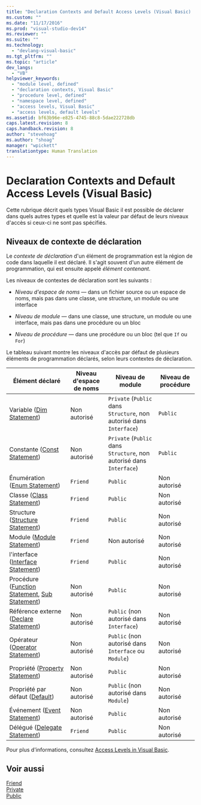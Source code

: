 ```yaml
---
title: "Declaration Contexts and Default Access Levels (Visual Basic) | Microsoft Docs"
ms.custom: ""
ms.date: "11/17/2016"
ms.prod: "visual-studio-dev14"
ms.reviewer: ""
ms.suite: ""
ms.technology: 
  - "devlang-visual-basic"
ms.tgt_pltfrm: ""
ms.topic: "article"
dev_langs: 
  - "VB"
helpviewer_keywords: 
  - "module level, defined"
  - "declaration contexts, Visual Basic"
  - "procedure level, defined"
  - "namespace level, defined"
  - "access levels, Visual Basic"
  - "access levels, default levels"
ms.assetid: bf63b96e-e825-4745-88c8-5dae222728db
caps.latest.revision: 8
caps.handback.revision: 8
author: "stevehoag"
ms.author: "shoag"
manager: "wpickett"
translationtype: Human Translation
---
```

# Declaration Contexts and Default Access Levels (Visual Basic)
Cette rubrique décrit quels types Visual Basic il est possible de déclarer dans quels autres types et quelle est la valeur par défaut de leurs niveaux d'accès si ceux\-ci ne sont pas spécifiés.  
  
## Niveaux de contexte de déclaration  
 Le *contexte de déclaration* d'un élément de programmation est la région de code dans laquelle il est déclaré.  Il s'agit souvent d'un autre élément de programmation, qui est ensuite appelé *élément contenant*.  
  
 Les niveaux de contextes de déclaration sont les suivants :  
  
-   *Niveau d'espace de noms* — dans un fichier source ou un espace de noms, mais pas dans une classe, une structure, un module ou une interface  
  
-   *Niveau de module* — dans une classe, une structure, un module ou une interface, mais pas dans une procédure ou un bloc  
  
-   *Niveau de procédure* — dans une procédure ou un bloc \(tel que `If` ou `For`\)  
  
 Le tableau suivant montre les niveaux d'accès par défaut de plusieurs éléments de programmation déclarés, selon leurs contextes de déclaration.  
  
|Élément déclaré|Niveau d'espace de noms|Niveau de module|Niveau de procédure|  
|---------------------|-----------------------------|----------------------|-------------------------|  
|Variable \([Dim Statement](../../../visual-basic/language-reference/statements/dim-statement.md)\)|Non autorisé|`Private` \(`Public` dans `Structure`, non autorisé dans `Interface`\)|`Public`|  
|Constante \([Const Statement](../../../visual-basic/language-reference/statements/const-statement.md)\)|Non autorisé|`Private` \(`Public` dans `Structure`, non autorisé dans `Interface`\)|`Public`|  
|Énumération \([Enum Statement](../../../visual-basic/language-reference/statements/enum-statement.md)\)|`Friend`|`Public`|Non autorisé|  
|Classe \([Class Statement](../../../visual-basic/language-reference/statements/class-statement.md)\)|`Friend`|`Public`|Non autorisé|  
|Structure \([Structure Statement](../../../visual-basic/language-reference/statements/structure-statement.md)\)|`Friend`|`Public`|Non autorisé|  
|Module \([Module Statement](../../../visual-basic/language-reference/statements/module-statement.md)\)|`Friend`|Non autorisé|Non autorisé|  
|l'interface \([Interface Statement](../../../visual-basic/language-reference/statements/interface-statement.md)\)|`Friend`|`Public`|Non autorisé|  
|Procédure \([Function Statement](../../../visual-basic/language-reference/statements/function-statement.md), [Sub Statement](../../../visual-basic/language-reference/statements/sub-statement.md)\)|Non autorisé|`Public`|Non autorisé|  
|Référence externe \([Declare Statement](../../../visual-basic/language-reference/statements/declare-statement.md)\)|Non autorisé|`Public` \(non autorisé dans `Interface`\)|Non autorisé|  
|Opérateur \([Operator Statement](../../../visual-basic/language-reference/statements/operator-statement.md)\)|Non autorisé|`Public` \(non autorisé dans `Interface` ou `Module`\)|Non autorisé|  
|Propriété \([Property Statement](../../../visual-basic/language-reference/statements/property-statement.md)\)|Non autorisé|`Public`|Non autorisé|  
|Propriété par défaut \([Default](../../../visual-basic/language-reference/modifiers/default.md)\)|Non autorisé|`Public` \(non autorisé dans `Module`\)|Non autorisé|  
|Événement \([Event Statement](../../../visual-basic/language-reference/statements/event-statement.md)\)|Non autorisé|`Public`|Non autorisé|  
|Délégué \([Delegate Statement](../../../visual-basic/language-reference/statements/delegate-statement.md)\)|`Friend`|`Public`|Non autorisé|  
  
 Pour plus d'informations, consultez [Access Levels in Visual Basic](../../../visual-basic/programming-guide/language-features/declared-elements/access-levels.md).  
  
## Voir aussi  
 [Friend](../../../visual-basic/language-reference/modifiers/friend.md)   
 [Private](../../../visual-basic/language-reference/modifiers/private.md)   
 [Public](../../../visual-basic/language-reference/modifiers/public.md)